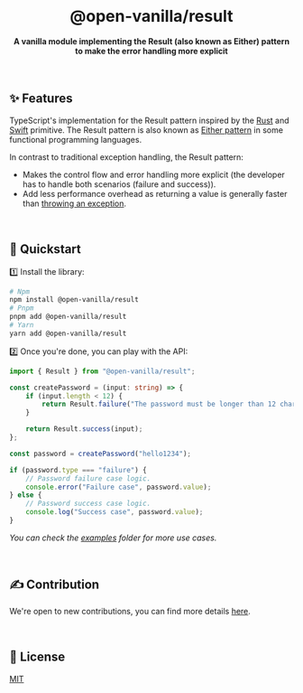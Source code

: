 <br>
<div align="center">
    <h1>@open-vanilla/result</h1>
    <strong>A vanilla module implementing the Result (also known as Either) pattern to make the error handling more explicit</strong>
</div>
<br>
<br>

## ✨ Features

TypeScript's implementation for the Result pattern inspired by the [Rust](https://doc.rust-lang.org/std/result/) and [Swift](https://developer.apple.com/documentation/swift/result) primitive.
The Result pattern is also known as [Either pattern](https://www.thoughtworks.com/insights/blog/either-data-type-alternative-throwing-exceptions) in some functional programming languages.

In contrast to traditional exception handling, the Result pattern:

- Makes the control flow and error handling more explicit (the developer has to handle both scenarios (failure and success)).
- Add less performance overhead as returning a value is generally faster than [throwing an exception](https://dev.to/ephilips/better-error-handling-in-c-with-result-types-4aan).

<br>

## 🚀 Quickstart

1️⃣ Install the library:

```bash
# Npm
npm install @open-vanilla/result
# Pnpm
pnpm add @open-vanilla/result
# Yarn
yarn add @open-vanilla/result
```

2️⃣ Once you're done, you can play with the API:

```ts
import { Result } from "@open-vanilla/result";

const createPassword = (input: string) => {
	if (input.length < 12) {
		return Result.failure("The password must be longer than 12 characters");
	}

	return Result.success(input);
};

const password = createPassword("hello1234");

if (password.type === "failure") {
	// Password failure case logic.
	console.error("Failure case", password.value);
} else {
	// Password success case logic.
	console.log("Success case", password.value);
}
```

_You can check the [examples](https://github.com/adbayb/open-vanilla/tree/main/libraries/result/examples) folder for more use cases._

<br>

## ✍️ Contribution

We're open to new contributions, you can find more details [here](https://github.com/adbayb/open-vanilla/blob/main/CONTRIBUTING.md).

<br>

## 📖 License

[MIT](https://github.com/adbayb/open-vanilla/blob/main/LICENSE "License MIT")

<br>
